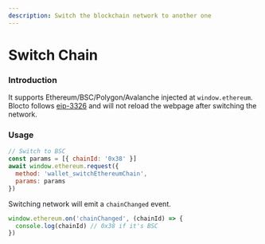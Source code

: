 ```yaml
---
description: Switch the blockchain network to another one
---
```


# Switch Chain

### Introduction

It supports Ethereum/BSC/Polygon/Avalanche injected at `window.ethereum`. Blocto follows [eip-3326](https://github.com/rekmarks/EIPs/blob/3326-create/EIPS/eip-3326.md) and will not reload the webpage after switching the network.

### Usage

```javascript
// Switch to BSC
const params = [{ chainId: '0x38' }]
await window.ethereum.request({
  method: 'wallet_switchEthereumChain',
  params: params
})
```

Switching network will emit a `chainChanged` event.

```javascript
window.ethereum.on('chainChanged', (chainId) => {
  console.log(chainId) // 0x38 if it's BSC
})
```
